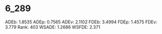 # 6_289

ADEb: 1.8535
ADEp: 0.7565
ADEv: 2.1102
FDEb: 3.4994
FDEp: 1.4575
FDEv: 3.779
Rank: 403
WSADE: 1.2686
WSFDE: 2.371